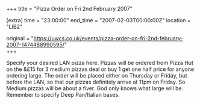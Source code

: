 +++
title = "Pizza Order on Fri 2nd February 2007"

[extra]
time = "23:00:00"
end_time = "2007-02-03T00:00:00Z"
location = "LIB2"

original = "https://uwcs.co.uk/events/pizza-order-on-fri-2nd-february-2007-1474488990595/"    
+++

Specify your desired LAN pizza here. Pizzas will be ordered from Pizza Hut on the &£15 for 3 medium pizzas deal or buy 1 get one half price for anyone ordering large. The order will be placed either on Thursday or Friday, but before the LAN, so that our pizzas definitely arrive at 11pm on Friday. So Medium pizzas will be about a fiver. God only knows what large will be. Remember to specify Deep Pan/Italian bases.


